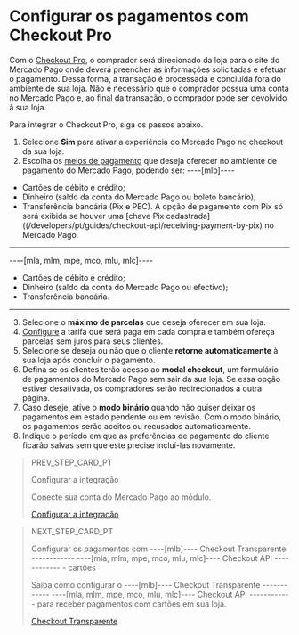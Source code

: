 # Configurar os pagamentos com Checkout Pro
 
Com o [Checkout Pro](/developers/pt/guides/checkout-pro/landing), o comprador será direcionado da loja para o site do Mercado Pago onde deverá preencher as informações solicitadas e efetuar o pagamento. Dessa forma, a transação é processada e concluída fora do ambiente de sua loja. Não é necessário que o comprador possua uma conta no Mercado Pago e, ao final da transação, o comprador pode ser devolvido à sua loja.
 
Para integrar o Checkout Pro, siga os passos abaixo.
 
1. Selecione **Sim** para ativar a experiência do Mercado Pago no checkout da sua loja. 
2. Escolha os [meios de pagamento](/developer/pt/guides/additional-content/payment-localization/consult-payment-methods) que deseja oferecer no ambiente de pagamento do Mercado Pago, podendo ser: 
----[mlb]---- 
* Cartões de débito e crédito; 
* Dinheiro (saldo da conta do Mercado Pago ou boleto bancário); 
* Transferência bancária (Pix e PEC). A opção de pagamento com Pix só será exibida se houver uma [chave Pix cadastrada]((/developers/pt/guides/checkout-api/receiving-payment-by-pix) no Mercado Pago. 
------------ 
----[mla, mlm, mpe, mco, mlu, mlc]---- 
* Cartões de débito e crédito;
* Dinheiro (saldo da conta do Mercado Pago ou efectivo);
* Transferência bancária. 
------------
3. Selecione o **máximo de parcelas** que deseja oferecer em sua loja.
4. [Configure](https://www.mercadopago.com.br/costs-section#from-section=menu) a tarifa que será paga em cada compra e também ofereça parcelas sem juros para seus clientes.
5. Selecione se deseja ou não que o cliente **retorne automaticamente** à sua loja após concluir o pagamento.
6. Defina se os clientes terão acesso ao **modal checkout**, um formulário de pagamentos do Mercado Pago sem sair da sua loja. Se essa opção estiver desativada, os compradores serão redirecionados a outra página.
7. Caso deseje, ative o **modo binário** quando não quiser deixar os pagamentos em estado pendente ou em revisão. Com o modo binário, os pagamentos serão aceitos ou recusados automaticamente.
8. Indique o período em que as preferências de pagamento do cliente ficarão salvas sem que este precise incluí-las novamente.

> PREV_STEP_CARD_PT
>
> Configurar a integração
>
> Conecte sua conta do Mercado Pago ao módulo.
>
> [Configurar a integração](/developers/pt/docs/prestashop/integration)

> NEXT_STEP_CARD_PT
>
> Configurar os pagamentos com ----[mlb]---- Checkout Transparente ------------ ----[mla, mlm, mpe, mco, mlu, mlc]---- Checkout API ------------ - cartões
>
> Saiba como configurar o ----[mlb]---- Checkout Transparente ------------ ----[mla, mlm, mpe, mco, mlu, mlc]---- Checkout API ------------ para receber pagamentos com cartões em sua loja.
>
> [Checkout Transparente](/developers/pt/docs/prestashop/payment-setup/cho-api/cards)